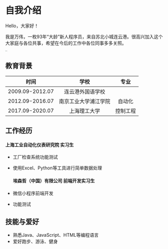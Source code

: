 # 自我介绍

Hello，大家好！

我是万伟，一枚93年“大龄”新人程序员，来自苏北小城连云港。很高兴加入这个大家庭与各位共事，希望在今后的工作中各位同事多多关照。

<img src="%E7%94%9F%E6%B4%BB%E7%85%A71.jpg" alt="生活照1" style="zoom:10%;" />

## 教育背景

|      时间       |         学校         |   专业   |
| :-------------: | :------------------: | :------: |
| 2009.09-2012.07 |   连云港外国语学校   |          |
| 2012.09-2016.07 | 南京工业大学浦江学院 |  自动化  |
| 2017.09-2020.07 |     上海理工大学     | 控制工程 |

## 工作经历

####  	上海工业自动化仪表研究院		实习生

- 工厂检查系统功能测试

- 使用Excel、Python等工具进行简单数据处理

  #### 埃森哲（中国）有限公司		前端开发实习生 

- 微信小程序前端开发

- 功能测试

## 技能与爱好

- 熟悉Java、JavaScript、HTML等编程语言
- 爱好跑步、游泳、健身

